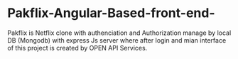 # Pakflix-Angular-Based-front-end-
Pakflix is  Netflix clone with  authenciation and Authorization manage by local DB (Mongodb) with express Js server where after login and mian interface of this project is created by OPEN API Services.
